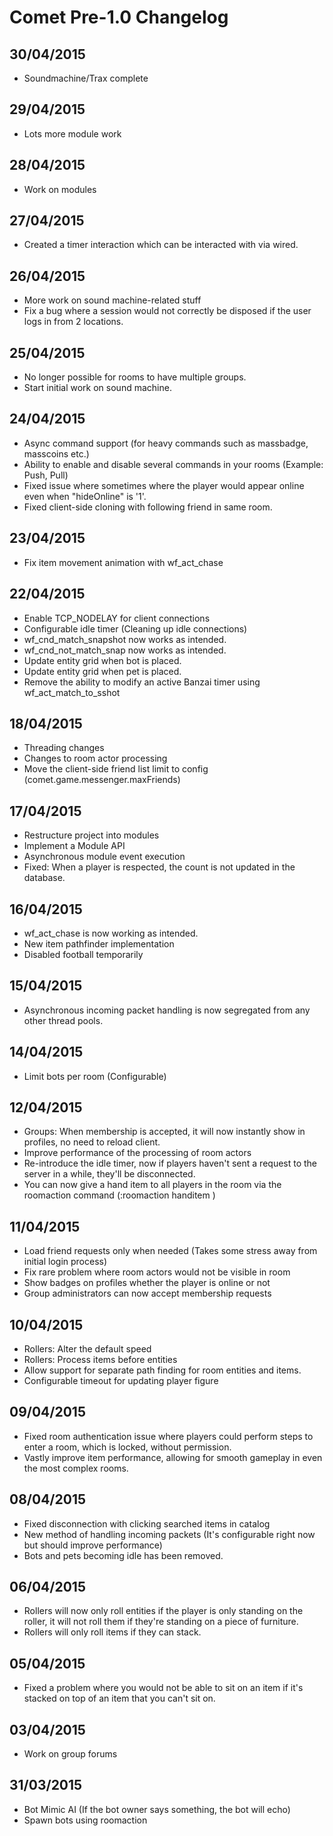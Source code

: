 Comet Pre-1.0 Changelog
=======================

## 30/04/2015
* Soundmachine/Trax complete

## 29/04/2015
* Lots more module work

## 28/04/2015
* Work on modules

## 27/04/2015
* Created a timer interaction which can be interacted with via wired.

## 26/04/2015
* More work on sound machine-related stuff
* Fix a bug where a session would not correctly be disposed if the user logs in from 2 locations.

## 25/04/2015
* No longer possible for rooms to have multiple groups.
* Start initial work on sound machine.

## 24/04/2015
* Async command support (for heavy commands such as massbadge, masscoins etc.)
* Ability to enable and disable several commands in your rooms (Example: Push, Pull)
* Fixed issue where sometimes where the player would appear online even when "hideOnline" is '1'.
* Fixed client-side cloning with following friend in same room.

## 23/04/2015
* Fix item movement animation with wf_act_chase

## 22/04/2015
* Enable TCP_NODELAY for client connections
* Configurable idle timer (Cleaning up idle connections)
* wf_cnd_match_snapshot now works as intended.
* wf_cnd_not_match_snap now works as intended.
* Update entity grid when bot is placed.
* Update entity grid when pet is placed.
* Remove the ability to modify an active Banzai timer using wf_act_match_to_sshot

## 18/04/2015
* Threading changes
* Changes to room actor processing
* Move the client-side friend list limit to config (comet.game.messenger.maxFriends)

## 17/04/2015
* Restructure project into modules
* Implement a Module API
* Asynchronous module event execution
* Fixed: When a player is respected, the count is not updated in the database.

## 16/04/2015
* wf_act_chase is now working as intended.
* New item pathfinder implementation
* Disabled football temporarily

## 15/04/2015
* Asynchronous incoming packet handling is now segregated from any other thread pools.

## 14/04/2015
* Limit bots per room (Configurable)

## 12/04/2015
* Groups: When membership is accepted, it will now instantly show in profiles, no need to reload client.
* Improve performance of the processing of room actors
* Re-introduce the idle timer, now if players haven't sent a request to the server in a while, they'll be disconnected.
* You can now give a hand item to all players in the room via the roomaction command (:roomaction handitem <item ID>)

## 11/04/2015
* Load friend requests only when needed (Takes some stress away from initial login process)
* Fix rare problem where room actors would not be visible in room
* Show badges on profiles whether the player is online or not
* Group administrators can now accept membership requests

## 10/04/2015
* Rollers: Alter the default speed
* Rollers: Process items before entities
* Allow support for separate path finding for room entities and items.
* Configurable timeout for updating player figure

## 09/04/2015
* Fixed room authentication issue where players could perform steps to enter a room, which is locked, without permission.
* Vastly improve item performance, allowing for smooth gameplay in even the most complex rooms.

## 08/04/2015
* Fixed disconnection with clicking searched items in catalog
* New method of handling incoming packets (It's configurable right now but should improve performance)
* Bots and pets becoming idle has been removed.

## 06/04/2015
* Rollers will now only roll entities if the player is only standing on the roller, it will not roll them if they're standing on a piece of furniture.
* Rollers will only roll items if they can stack.

## 05/04/2015
* Fixed a problem where you would not be able to sit on an item if it's stacked on top of an item that you can't sit on.

## 03/04/2015
* Work on group forums

## 31/03/2015
* Bot Mimic AI (If the bot owner says something, the bot will echo)
* Spawn bots using roomaction
